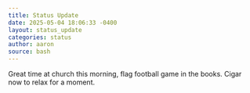```yaml
---
title: Status Update
date: 2025-05-04 18:06:33 -0400
layout: status_update
categories: status
author: aaron
source: bash
---
```

Great time at church this morning, flag football game in the books. Cigar now to relax for a moment.
